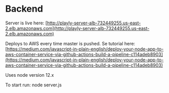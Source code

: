 # Backend

Server is live here: [http://playly-server-alb-732449255.us-east-2.elb.amazonaws.com](http://playly-server-alb-732449255.us-east-2.elb.amazonaws.com)

Deploys to AWS every time master is pushed.
Se tutorial here: [https://medium.com/javascript-in-plain-english/deploy-your-node-app-to-aws-container-service-via-github-actions-build-a-pipeline-c114adeb8903](https://medium.com/javascript-in-plain-english/deploy-your-node-app-to-aws-container-service-via-github-actions-build-a-pipeline-c114adeb8903)

Uses node version 12.x

To start run:
node server.js
